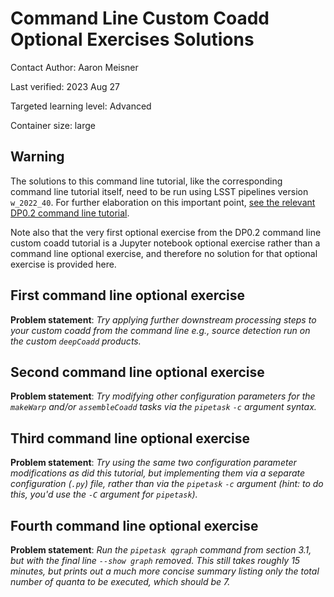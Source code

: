 # Command Line Custom Coadd Optional Exercises Solutions

Contact Author: Aaron Meisner

Last verified: 2023 Aug 27

Targeted learning level: Advanced

Container size: large

## Warning

The solutions to this command line tutorial, like the corresponding command line tutorial itself, need to be run using LSST pipelines version `w_2022_40`. For further elaboration on this important point, [see the relevant DP0.2 command line tutorial](https://dp0-2.lsst.io/tutorials-examples/cmdline-custom-coadd.html).

Note also that the very first optional exercise from the DP0.2 command line custom coadd tutorial is a Jupyter notebook optional exercise rather than a command line optional exercise, and therefore no solution for that optional exercise is provided here.

## First command line optional exercise

**Problem statement**: *Try applying further downstream processing steps to your custom coadd from the command line e.g., source detection run on the custom ``deepCoadd`` products.*


## Second command line optional exercise

**Problem statement**: *Try modifying other configuration parameters for the ``makeWarp`` and/or ``assembleCoadd`` tasks via the ``pipetask`` ``-c`` argument syntax.*


## Third command line optional exercise

**Problem statement**: *Try using the same two configuration parameter modifications as did this tutorial, but implementing them via a separate configuration (``.py``) file, rather than via the ``pipetask`` ``-c`` argument (hint: to do this, you'd use the ``-C`` argument for ``pipetask``).*

## Fourth command line optional exercise
**Problem statement**: *Run the ``pipetask qgraph`` command from section 3.1, but with the final line ``--show graph`` removed. This still takes roughly 15 minutes, but prints out a much more concise summary listing only the total number of quanta to be executed, which should be 7.*
